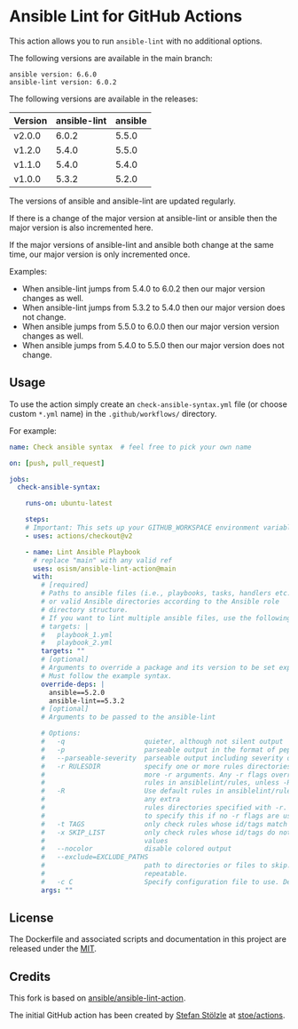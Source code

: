 # Ansible Lint for GitHub Actions

This action allows you to run `ansible-lint` with no additional options.

The following versions are available in the main branch:

```
ansible version: 6.6.0
ansible-lint version: 6.0.2
```

The following versions are available in the releases:

| Version | ansible-lint | ansible |
|---------|--------------|---------|
| v2.0.0  | 6.0.2        | 5.5.0   |
| v1.2.0  | 5.4.0        | 5.5.0   |
| v1.1.0  | 5.4.0        | 5.4.0   |
| v1.0.0  | 5.3.2        | 5.2.0   |

The versions of ansible and ansible-lint are updated regularly.

If there is a change of the major version at ansible-lint or ansible
then the major version is also incremented here.

If the major versions of ansible-lint and ansible both change at the
same time, our major version is only incremented once.

Examples:

* When ansible-lint jumps from 5.4.0 to 6.0.2 then our major version changes as well.
* When ansible-lint jumps from 5.3.2 to 5.4.0 then our major version does not change.
* When ansible jumps from 5.5.0 to 6.0.0 then our major version version changes as well.
* When ansible jumps from 5.4.0 to 5.5.0 then our major version does not change.

## Usage

To use the action simply create an `check-ansible-syntax.yml` file
(or choose custom `*.yml` name) in the `.github/workflows/` directory.

For example:

```yaml
name: Check ansible syntax  # feel free to pick your own name

on: [push, pull_request]

jobs:
  check-ansible-syntax:

    runs-on: ubuntu-latest

    steps:
    # Important: This sets up your GITHUB_WORKSPACE environment variable
    - uses: actions/checkout@v2

    - name: Lint Ansible Playbook
      # replace "main" with any valid ref
      uses: osism/ansible-lint-action@main
      with:
        # [required]
        # Paths to ansible files (i.e., playbooks, tasks, handlers etc..)
        # or valid Ansible directories according to the Ansible role
        # directory structure.
        # If you want to lint multiple ansible files, use the following syntax
        # targets: |
        #   playbook_1.yml
        #   playbook_2.yml
        targets: ""
        # [optional]
        # Arguments to override a package and its version to be set explicitly.
        # Must follow the example syntax.
        override-deps: |
          ansible==5.2.0
          ansible-lint==5.3.2
        # [optional]
        # Arguments to be passed to the ansible-lint

        # Options:
        #   -q                    quieter, although not silent output
        #   -p                    parseable output in the format of pep8
        #   --parseable-severity  parseable output including severity of rule
        #   -r RULESDIR           specify one or more rules directories using one or
        #                         more -r arguments. Any -r flags override the default
        #                         rules in ansiblelint/rules, unless -R is also used.
        #   -R                    Use default rules in ansiblelint/rules in addition to
        #                         any extra
        #                         rules directories specified with -r. There is no need
        #                         to specify this if no -r flags are used
        #   -t TAGS               only check rules whose id/tags match these values
        #   -x SKIP_LIST          only check rules whose id/tags do not match these
        #                         values
        #   --nocolor             disable colored output
        #   --exclude=EXCLUDE_PATHS
        #                         path to directories or files to skip. This option is
        #                         repeatable.
        #   -c C                  Specify configuration file to use. Defaults to ".ansible-lint"
        args: ""

```

## License

The Dockerfile and associated scripts and documentation in this project are released under
the [MIT](license).

## Credits

This fork is based on [ansible/ansible-lint-action](https://github.com/osism/ansible-lint-action).

The initial GitHub action has been created by [Stefan Stölzle](https://github.com/stoe) at
[stoe/actions](https://github.com/stoe/actions).

